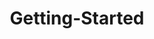 ---
layout: post
title: Getting-Started
description: getting started
platform: aspnet-core
control: Chart
documentation: ug
---